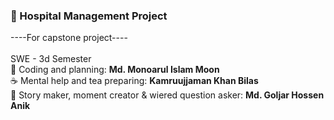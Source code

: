 ### 🏥 Hospital Management Project <br/>
----For capstone project----<br/><br/>
SWE - 3d Semester<br/>
🌟 Coding and planning: <b>Md. Monoarul Islam Moon</b> <br/>
☕ Mental help and tea preparing: <b>Kamruujjaman Khan Bilas</b> <br>
🤪 Story maker, moment creator & wiered question asker: <b>Md. Goljar Hossen Anik</b>
